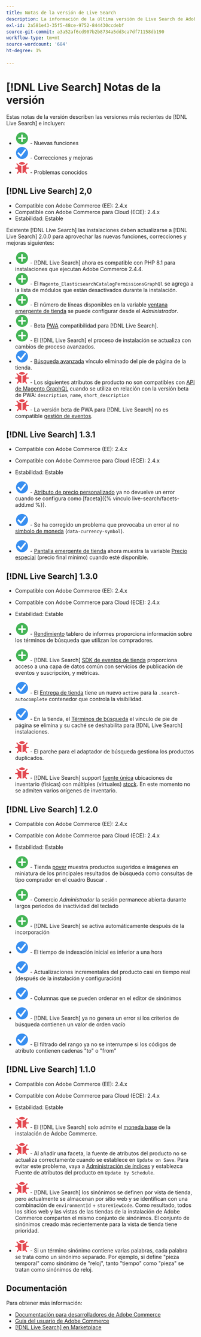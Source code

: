 ```yaml
---
title: Notas de la versión de Live Search
description: La información de la última versión de Live Search de Adobe Commerce.
exl-id: 2a581e43-35f5-48ce-9752-844430ccdebf
source-git-commit: a3a52af6cd907b2b8734a5dd3ca7df71158db190
workflow-type: tm+mt
source-wordcount: '684'
ht-degree: 1%

---
```


# [!DNL Live Search] Notas de la versión

Estas notas de la versión describen las versiones más recientes de [!DNL Live Search] e incluyen:

* ![Nuevo](../assets/new.svg) - Nuevas funciones
* ![Corrección](../assets/fix.svg) - Correcciones y mejoras
* ![Error](../assets/bug.svg) - Problemas conocidos

## [!DNL Live Search] 2,0

* Compatible con Adobe Commerce (EE): 2.4.x
* Compatible con Adobe Commerce para Cloud (ECE): 2.4.x
* Estabilidad: Estable

Existente [!DNL Live Search] las instalaciones deben actualizarse a [!DNL Live Search] 2.0.0 para aprovechar las nuevas funciones, correcciones y mejoras siguientes:

* ![Nuevo](../assets/new.svg) - [!DNL Live Search] ahora es compatible con PHP 8.1 para instalaciones que ejecutan Adobe Commerce 2.4.4.
* ![Nuevo](../assets/new.svg) - El `Magento_ElasticsearchCatalogPermissionsGraphQl` se agrega a la lista de módulos que están desactivados durante la instalación.
* ![Nuevo](../assets/new.svg) - El número de líneas disponibles en la variable [ventana emergente de tienda](quick-tour.md) se puede configurar desde el *Administrador*.
* ![Nuevo](../assets/new.svg) - Beta [PWA](https://developer.adobe.com/commerce/pwa-studio/) compatibilidad para [!DNL Live Search].
* ![Nuevo](../assets/new.svg) - El [!DNL Live Search] el proceso de instalación se actualiza con cambios de proceso avanzados.
* ![Corrección](../assets/fix.svg) - [Búsqueda avanzada](https://docs.magento.com/user-guide/catalog/search-advanced.html) vínculo eliminado del pie de página de la tienda.
* ![Error](../assets/bug.svg) - Los siguientes atributos de producto no son compatibles con [API de Magento GraphQL](https://devdocs.magento.com/guides/v2.4/graphql) cuando se utiliza en relación con la versión beta de PWA: `description`, `name`, `short_description`
* ![Error](../assets/bug.svg) - La versión beta de PWA para [!DNL Live Search] no es compatible [gestión de eventos](https://devdocs.magento.com/shared-services/storefront-events-sdk.html).

## [!DNL Live Search] 1.3.1

* Compatible con Adobe Commerce (EE): 2.4.x
* Compatible con Adobe Commerce para Cloud (ECE): 2.4.x
* Estabilidad: Estable

* ![Corrección](../assets/fix.svg) - [Atributo de precio personalizado](https://docs.magento.com/user-guide/stores/attributes-input-types.html) ya no devuelve un error cuando se configura como [faceta]({% vínculo live-search/facets-add.md %}).
* ![Corrección](../assets/fix.svg) - Se ha corregido un problema que provocaba un error al no [símbolo de moneda](https://docs.magento.com/user-guide/stores/currency-symbols.html) (`data-currency-symbol`).
* ![Corrección](../assets/fix.svg) - [Pantalla emergente de tienda](storefront-popover.md) ahora muestra la variable [Precio especial](https://docs.magento.com/user-guide/catalog/product-price-special.html) (precio final mínimo) cuando esté disponible.

## [!DNL Live Search] 1.3.0

* Compatible con Adobe Commerce (EE): 2.4.x
* Compatible con Adobe Commerce para Cloud (ECE): 2.4.x
* Estabilidad: Estable

* ![Nuevo](../assets/new.svg) - [Rendimiento](performance.md) tablero de informes proporciona información sobre los términos de búsqueda que utilizan los compradores.
* ![Nuevo](../assets/new.svg) - [!DNL Live Search] [SDK de eventos de tienda](https://devdocs.magento.com/shared-services/storefront-events-sdk.html) proporciona acceso a una capa de datos común con servicios de publicación de eventos y suscripción, y métricas.
* ![Corrección](../assets/fix.svg) - El [Entrega de tienda](https://devdocs.magento.com/live-search/storefront-popover.html) tiene un nuevo `active` para la `.search-autocomplete` contenedor que controla la visibilidad.
* ![Corrección](../assets/fix.svg) - En la tienda, el [Términos de búsqueda](https://docs.magento.com/user-guide/marketing/search-terms-popular.html) el vínculo de pie de página se elimina y su caché se deshabilita para [!DNL Live Search] instalaciones.
* ![Error](../assets/bug.svg) - El parche para el adaptador de búsqueda gestiona los productos duplicados.
* ![Error](../assets/bug.svg) - [!DNL Live Search] support [fuente única](https://docs.magento.com/user-guide/catalog/inventory-sources.html) ubicaciones de inventario (físicas) con múltiples (virtuales) [stock](https://docs.magento.com/user-guide/catalog/inventory-stock.html). En este momento no se admiten varios orígenes de inventario.

## [!DNL Live Search] 1.2.0

* Compatible con Adobe Commerce (EE): 2.4.x
* Compatible con Adobe Commerce para Cloud (ECE): 2.4.x
* Estabilidad: Estable

* ![Nuevo](../assets/new.svg) - Tienda [pover](storefront-popover.md) muestra productos sugeridos e imágenes en miniatura de los principales resultados de búsqueda como consultas de tipo comprador en el cuadro Buscar .
* ![Nuevo](../assets/new.svg) - Comercio *Administrador* la sesión permanece abierta durante largos periodos de inactividad del teclado
* ![Nuevo](../assets/new.svg) - [!DNL Live Search] se activa automáticamente después de la incorporación
* ![Corrección](../assets/fix.svg) - El tiempo de indexación inicial es inferior a una hora
* ![Corrección](../assets/fix.svg) - Actualizaciones incrementales del producto casi en tiempo real (después de la instalación y configuración)
* ![Corrección](../assets/fix.svg) - Columnas que se pueden ordenar en el editor de sinónimos
* ![Corrección](../assets/fix.svg) - [!DNL Live Search] ya no genera un error si los criterios de búsqueda contienen un valor de orden vacío
* ![Corrección](../assets/fix.svg) - El filtrado del rango ya no se interrumpe si los códigos de atributo contienen cadenas &quot;to&quot; o &quot;from&quot;

## [!DNL Live Search] 1.1.0

* Compatible con Adobe Commerce (EE): 2.4.x
* Compatible con Adobe Commerce para Cloud (ECE): 2.4.x
* Estabilidad: Estable

* ![Error](../assets/bug.svg) - El [!DNL Live Search] solo admite el [moneda base](https://docs.magento.com/user-guide/stores/currency-configuration.html) de la instalación de Adobe Commerce.
* ![Error](../assets/bug.svg) - Al añadir una faceta, la fuente de atributos del producto no se actualiza correctamente cuando se establece en `Update on Save`. Para evitar este problema, vaya a [Administración de índices](https://docs.magento.com/user-guide/system/index-management.html) y establezca Fuente de atributos del producto en `Update by Schedule`.
* ![Error](../assets/bug.svg) - [!DNL Live Search] los sinónimos se definen por vista de tienda, pero actualmente se almacenan por sitio web y se identifican con una combinación de `environmentId` + `storeViewCode`. Como resultado, todos los sitios web y las vistas de las tiendas de la instalación de Adobe Commerce comparten el mismo conjunto de sinónimos. El conjunto de sinónimos creado más recientemente para la vista de tienda tiene prioridad.
* ![Error](../assets/bug.svg) - Si un término sinónimo contiene varias palabras, cada palabra se trata como un sinónimo separado. Por ejemplo, si define &quot;pieza temporal&quot; como sinónimo de &quot;reloj&quot;, tanto &quot;tiempo&quot; como &quot;pieza&quot; se tratan como sinónimos de reloj.

## Documentación

Para obtener más información:

* [Documentación para desarrolladores de Adobe Commerce](https://devdocs.magento.com/)
* [Guía del usuario de Adobe Commerce](https://docs.magento.com/user-guide/)
* [[!DNL Live Search] en Marketplace](https://marketplace.magento.com/magento-live-search.html)
